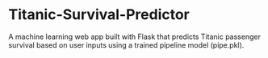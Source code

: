 # Titanic-Survival-Predictor
A machine learning web app built with Flask that predicts Titanic passenger survival based on user inputs using a trained pipeline model (pipe.pkl).
